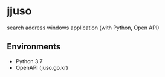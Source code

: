 # jjuso
search address windows application (with Python, Open API)

## Environments
- Python 3.7
- OpenAPI (juso.go.kr)
